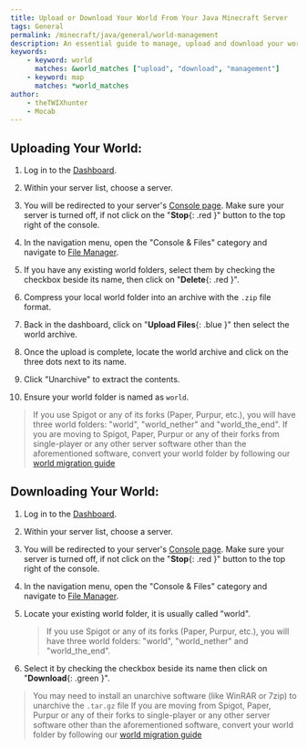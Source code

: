```yaml
---
title: Upload or Download Your World From Your Java Minecraft Server
tags: General
permalink: /minecraft/java/general/world-management
description: An essential guide to manage, upload and download your world to and from your server.
keywords:
    - keyword: world
      matches: &world_matches ["upload", "download", "management"]
    - keyword: map
      matches: *world_matches
author:
    - theTWIXhunter
    - Mocab
---
```


## Uploading Your World:

1. Log in to the [Dashboard](https://client.falixnodes.net/).

2. Within your server list, choose a server.

3. You will be redirected to your server's [Console page](https://client.falixnodes.net/server/console). Make sure your server is turned off, if not click on the "**Stop**{: .red }" button to the top right of the console.

4. In the navigation menu, open the "Console & Files" category and navigate to [File Manager](https://client.falixnodes.net/server/filemanager).

5. If you have any existing world folders, select them by checking the checkbox beside its name, then click on "**Delete**{: .red }".

6. Compress your local world folder into an archive with the `.zip` file format.

7. Back in the dashboard, click on "**Upload Files**{: .blue }" then select the world archive.

8. Once the upload is complete, locate the world archive and click on the three dots next to its name.

9. Click "Unarchive" to extract the contents.

10. Ensure your world folder is named as `world`.

> If you use Spigot or any of its forks (Paper, Purpur, etc.), you will have three world folders: "world", "world_nether" and "world_the_end".
> If you are moving to Spigot, Paper, Purpur or any of their forks from single-player or any other server software other than the aforementioned software, convert your world folder by following our [world migration guide](/minecraft/java/general/migrate-world)

## Downloading Your World:

1. Log in to the [Dashboard](https://client.falixnodes.net/).

2. Within your server list, choose a server.

3. You will be redirected to your server's [Console page](https://client.falixnodes.net/server/console). Make sure your server is turned off, if not click on the "**Stop**{: .red }" button to the top right of the console.

4. In the navigation menu, open the "Console & Files" category and navigate to [File Manager](https://client.falixnodes.net/server/filemanager).

5. Locate your existing world folder, it is usually called "world".

    > If you use Spigot or any of its forks (Paper, Purpur, etc.), you will have three world folders: "world", "world_nether" and "world_the_end".

6. Select it by checking the checkbox beside its name then click on "**Download**{: .green }".

> You may need to install an unarchive software (like WinRAR or 7zip) to unarchive the `.tar.gz` file
> If you are moving from Spigot, Paper, Purpur or any of their forks to single-player or any other server software other than the aforementioned software, convert your world folder by following our [world migration guide](/minecraft/java/general/migrate-world)
